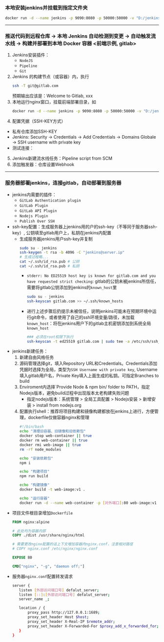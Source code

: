 ### 本地安装jenkins并挂载到指定文件夹
```bash
docker run -d --name jenkins -p 9090:8080 -p 50000:50000 -v "D:/jenkins:/var/jenkins_home" --restart=on-failure jenkins/jenkins:lts-jdk21
```

---
### 推送代码到远程仓库 → 本地 Jenkins 自动检测到变更 → 自动触发流水线 → 构建并部署到本地 Docker 容器 <前端示例, gitlab>
1. Jenkins安装插件：
   - `NodeJS`
   - `Pipeline`
   - `Git`
2. Jenkins 的构建节点（或容器）内，执行
   ```bash
   ssh -T git@gitlab.com
   ```
   预期输出应该是：Welcome to Gitlab, xxx
3. 本地运行nginx窗口，挂载前端部署目录，如
   ```bash
   docker run -d --name jenkins -p 9090:8080 -p 50000:50000 -v "D:/jenkins:/var/jenkins_home" -v "D:/jenkins/.ssh/known_hosts" --restart=on-failure jenkins/jenkins:lts-jdk21
   ```
4. 配置凭据（SSH-KEY方式）
  - 私有仓库添加SSH-KEY
  - Jenkins: Security → Credentials → Add Credentials → Domains Globale → SSH username with private key
  - 测试连接：

5. Jenkins新建流水线任务：Pipeline script from SCM
6. 添加触发器：仓库设置Webhook 

---
### 服务器部署jenkins，连接gitlab，自动部署到服务器
- jenkins内需要的插件：
   - `GitLab Authentication plugin`
   - `GitLab Plugin`
   - `GitLab API Plugin`
   - `Nodejs Plugin`
   - `Publish Over SSH`
- ssh-key配置：生成服务器上jenkins用的户的ssh-key（不等同于服务器ssh-key）, 公钥填至gitlab用户上，私钥在jenkins内配置
   - 生成服务器jenkins用户ssh-key并复制
     ```bash
     sudo su - jenkins
     ssh-keygen -t rsa -b 4096 -C "jenkins@server.ip"
     # 生成过程略...
     cat ~/.ssh/id_rsa.pub # 公钥
     cat ~/.ssh/id_rsa.pub # 私钥
     ```
      - `stderr: No ED25519 host key is known for gitlab.com and you have requested strict checking`: gitlab的公钥未被jenkins所信任，需要将gitlab公钥添加到jenkins的`known_host`里
         ```bash
         sudo su - jenkins
         ssh-keyscan gitlab.com >> ~/.ssh/known_hosts
         ```
      - 进行上述步骤后扔提示未被信任，说明jenkins可能未在预期环境中运行git命令，或者使用了自己的ssh环境变量/路径，未加载`known_host`：将在jenkins用户下的gitlab主机密钥添加到系统全局`known_host`
         ```bash
         ### 必须在root权限下执行
         ssh-keyscan -t ed25519 gitlab.com | sudo tee -a /etc/ssh/ssh_known_hosts
         ```
- jenkins新建任务：
   1. 新建自由风格任务
   2. 源码管理选择git，填入Repository URL和Credentials。Credentials添加凭据时选择为全局，类型为`SSH Username with private key`, Username填入gitlab用户名，Private Key填入上面生成的私钥。可指定Branches to build
   3. Enviroment内选择`Provide Node & npm bin/ folder to PATH，指定Nodejs版本，避免build过程中出现版本太老构建失败问题
      - 指定nodejs版本：系统管理 > 全局工具配置 > Nodejs安装 > 新增安装 > install from nodejs.org
   4. 配置执行shell：推荐将项目构建和镜像构建都放在jenkins上进行，方便管理，dockerfile仅做容器nginx和管理
      ```bash
      #!/bin/bash
      echo "清理旧容器、旧镜像和旧依赖包"
      docker stop web-container || true
      docker rm web-container || true
      docker rmi web-image || true
      rm -rf node_modules

      echo "安装依赖包"
      npm i

      echo "构建项目"
      npm run build

      echo "构建镜像"
      docker build -t web-image:v1 .

      echo "运行容器"
      docker run -d --name web-container -p [对外端口]:80 web-image:v1  # 不指定版本时解析为web-image:latest
      ```
- 项目文件根目录增加`Dockerfile`
  ```Dockerfile
  FROM nginx:alpine

  # 此处均为容器内部
  COPY ./dist /usr/share/nginx/html

  # 需要更改nginx配置的话上下文增加容器内nginx.conf，注意相对路径
  # COPY nginx.conf /etc/nginx/nginx.conf

  EXPOSE 80

  CMD["nginx", "-g", "daemon off;"]
  ```
- 服务器`nginx.conf`配置转发请求
   ```bash
   server {
      listen [外部访问端口号] defalut_server;
      listen [::]:[外部访问端口号] defalut_server;
      server_name _;

      location / {
          proxy_pass http://127.0.0.1:1689;
          proxy_set_header Host $host;
          proxy_set_header X-Real-IP $remote_addr;
          proxy_set_header X-Forwarded-For $proxy_add_x_forwarded_for;
      }
   }
   ```
